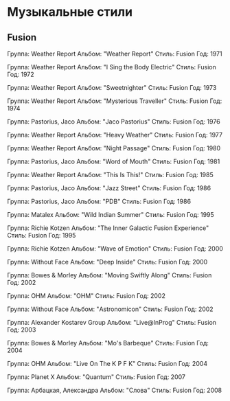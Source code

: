 # Музыкальные стили

## Fusion

Группа: Weather Report
Альбом: "Weather Report"
Стиль: Fusion
Год: 1971

Группа: Weather Report
Альбом: "I Sing the Body Electric"
Стиль: Fusion
Год: 1972

Группа: Weather Report
Альбом: "Sweetnighter"
Стиль: Fusion
Год: 1973

Группа: Weather Report
Альбом: "Mysterious Traveller"
Стиль: Fusion
Год: 1974

Группа: Pastorius, Jaco
Альбом: "Jaco Pastorius"
Стиль: Fusion
Год: 1976

Группа: Weather Report
Альбом: "Heavy Weather"
Стиль: Fusion
Год: 1977

Группа: Weather Report
Альбом: "Night Passage"
Стиль: Fusion
Год: 1980

Группа: Pastorius, Jaco
Альбом: "Word of Mouth"
Стиль: Fusion
Год: 1981

Группа: Weather Report
Альбом: "This Is This!"
Стиль: Fusion
Год: 1985

Группа: Pastorius, Jaco
Альбом: "Jazz Street"
Стиль: Fusion
Год: 1986

Группа: Pastorius, Jaco
Альбом: "PDB"
Стиль: Fusion
Год: 1986

Группа: Matalex
Альбом: "Wild Indian Summer"
Стиль: Fusion
Год: 1995

Группа: Richie Kotzen
Альбом: "The Inner Galactic Fusion Experience"
Стиль: Fusion
Год: 1995

Группа: Richie Kotzen
Альбом: "Wave of Emotion"
Стиль: Fusion
Год: 2000

Группа: Without Face
Альбом: "Deep Inside"
Стиль: Fusion
Год: 2000

Группа: Bowes & Morley
Альбом: "Moving Swiftly Along"
Стиль: Fusion
Год: 2002

Группа: OHM
Альбом: "OHM"
Стиль: Fusion
Год: 2002

Группа: Without Face
Альбом: "Astronomicon"
Стиль: Fusion
Год: 2002

Группа: Alexander Kostarev Group
Альбом: "Live@InProg"
Стиль: Fusion
Год: 2003

Группа: Bowes & Morley
Альбом: "Mo's Barbeque"
Стиль: Fusion
Год: 2004

Группа: OHM
Альбом: "Live On The K P F K"
Стиль: Fusion
Год: 2004

Группа: Planet X
Альбом: "Quantum"
Стиль: Fusion
Год: 2007

Группа: Арбацкая, Александра
Альбом: "Слова"
Стиль: Fusion
Год: 2008

